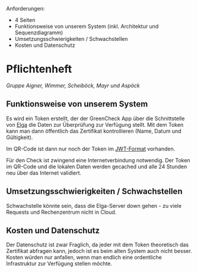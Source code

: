 Anforderungen: 

* 4 Seiten
* Funktionsweise von unserem System (inkl. Architektur und Sequenzdiagramm)
* Umsetzungsschwierigkeiten / Schwachstellen
* Kosten und Datenschutz 

# Pflichtenheft

*Gruppe Aigner, Wimmer, Scheiböck, Mayr und Aspöck*

## Funktionsweise von unserem System

Es wird ein Token erstellt, der der GreenCheck App über die Schnittstelle von [Elga](https://secure.gesundheit.gv.at/gruenerpass/zertifikate) die Daten zur Überprüfung zur Verfügung stellt. Mit dem Token kann man dann öffentlich das Zertifikat kontrollieren (Name, Datum und Gültigkeit).

Im QR-Code ist dann nur noch der Token im [JWT-Format](https://jwt.io/) vorhanden.

Für den Check ist zwingend eine Internetverbindung notwendig.
Der Token im QR-Code und die lokalen Daten werden gecached und alle 24 Stunden neu über das Internet validiert.




## Umsetzungsschwierigkeiten / Schwachstellen

Schwachstelle könnte sein, dass die Elga-Server down gehen - zu viele Requests und Rechenzentrum nicht in Cloud.

## Kosten und Datenschutz 

Der Datenschutz ist zwar Fraglich, da jeder mit dem Token theoretisch das Zertifikat abfragen kann, jedoch ist es beim alten System auch nicht besser.
Kosten würden nur anfallen, wenn man endlich eine ordentliche Infrastruktur zur Verfügung stellen möchte.
